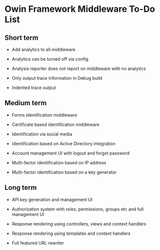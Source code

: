 # Owin Framework Middleware To-Do List

## Short term

* Add analytics to all middleware

* Analytics can be turned off via config

* Analysis reporter does not report on middleware with no analytics

* Only output trace information in Debug build

* Indented trace output

## Medium term

* Forms identification middleware

* Certificate based identification middleware

* Identification via social media

* Identification based on Active Directory integration

* Account management UI with logout and forgot password

* Multi-factor identification based on IP address

* Multi-factor identification based on a key generator

## Long term

* API key generation and management UI

* Authorization system with roles, permissions, groups etc and full management UI

* Response rendering using controllers, views and context handlers

* Response rendering using templates and context handlers

* Full featured URL rewriter
